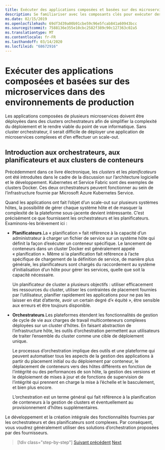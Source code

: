 ```yaml
---
title: Exécuter des applications composées et basées sur des microservices dans des environnements de production
description: Se familiariser avec les composants clés pour exécuter des applications basées sur des conteneurs en production
ms.date: 02/15/2019
ms.openlocfilehash: 69df3d39a00b91cbe59c96e5fcab841a60943bcc
ms.sourcegitcommit: 7588136e355e10cbc2582f389c90c127363c02a5
ms.translationtype: MT
ms.contentlocale: fr-FR
ms.lasthandoff: 03/14/2020
ms.locfileid: "68672916"
---
```

# <a name="run-composed-and-microservices-based-applications-in-production-environments"></a>Exécuter des applications composées et basées sur des microservices dans des environnements de production

Les applications composées de plusieurs microservices doivent être déployées dans des clusters orchestrateurs afin de simplifier la complexité du déploiement et le rendre viable du point de vue informatique. Sans cluster orchestrateur, il serait difficile de déployer une application de microservices complexes et d’en effectuer un scale-out.

## <a name="introduction-to-orchestrators-schedulers-and-container-clusters"></a>Introduction aux orchestrateurs, aux planificateurs et aux clusters de conteneurs

Précédemment dans ce livre électronique, les *clusters* et les *planificateurs* ont été introduites dans le cadre de la discussion sur l’architecture logicielle et le développement. Kubernetes et Service Fabric sont des exemples de clusters Docker. Ces deux orchestrateurs peuvent fonctionner au sein de l’infrastructure fournie par Microsoft Azure Kubernetes Service.

Quand les applications ont fait l’objet d’un scale-out sur plusieurs systèmes hôtes, la possibilité de gérer chaque système hôte et de masquer la complexité de la plateforme sous-jacente devient intéressante. C’est précisément ce que fournissent les orchestrateurs et les planificateurs. Examinons-les brièvement ici :

- **Planificateurs**.La « planification » fait référence à la capacité d’un administrateur à charger un fichier de service sur un système hôte qui définit la façon d’exécuter un conteneur spécifique. Le lancement de conteneurs dans un cluster Docker est généralement appelé « planification ». Même si la planification fait référence à l’acte spécifique de chargement de la définition de service, de manière plus générale, les planificateurs sont chargés du raccordement au système d’initialisation d’un hôte pour gérer les services, quelle que soit la capacité nécessaire.

   Un planificateur de cluster a plusieurs objectifs : utiliser efficacement les ressources du cluster, utiliser les contraintes de placement fournies par l’utilisateur, planifier rapidement les applications pour ne pas les laisser en état d’attente, avoir un certain degré d’« équité », être sensible aux erreurs et être toujours disponible.

- **Orchestrateurs**.Les plateformes étendent les fonctionnalités de gestion de cycle de vie aux charges de travail multiconteneurs complexes déployées sur un cluster d’hôtes. En faisant abstraction de l’infrastructure hôte, les outils d’orchestration permettent aux utilisateurs de traiter l’ensemble du cluster comme une cible de déploiement unique.

   Le processus d’orchestration implique des outils et une plateforme qui peuvent automatiser tous les aspects de la gestion des applications à partir du placement initial ou du déploiement par conteneur, le déplacement de conteneurs vers des hôtes différents en fonction de l’intégrité ou des performances de son hôte, la gestion des versions et le déploiement de mises à jour et de fonctions de supervision de l’intégrité qui prennent en charge la mise à l’échelle et le basculement, et bien plus encore.

   L’orchestration est un terme général qui fait référence à la planification de conteneurs à la gestion de clusters et éventuellement au provisionnement d’hôtes supplémentaires.

Le développement et la création intégrale des fonctionnalités fournies par les orchestrateurs et des planificateurs sont complexes. Par conséquent, vous voudrez généralement utiliser des solutions d’orchestration proposées par des fournisseurs.

>[!div class="step-by-step"]
>[Suivant précédent](index.md)
>[Next](manage-production-docker-environments.md)
